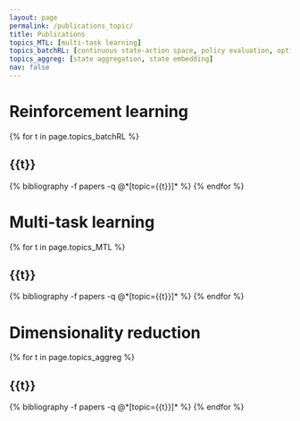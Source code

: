 ```yaml
---
layout: page
permalink: /publications_topic/
title: Publications
topics_MTL: [multi-task learning]
topics_batchRL: [continuous state-action space, policy evaluation, optimal policy learning]
topics_aggreg: [state aggregation, state embedding]
nav: false
---
```


<div class="publications">

<h1>Reinforcement learning</h1>

{% for t in page.topics_batchRL %}
  <h2 class="topic">{{t}}</h2>
  {% bibliography -f papers -q @*[topic={{t}}]* %}
{% endfor %}

<h1>Multi-task learning</h1>

{% for t in page.topics_MTL %}
  <h2 class="topic">{{t}}</h2>
  {% bibliography -f papers -q @*[topic={{t}}]* %}
{% endfor %}


<h1>Dimensionality reduction</h1>

{% for t in page.topics_aggreg %}
  <h2 class="topic">{{t}}</h2>
  {% bibliography -f papers -q @*[topic={{t}}]* %}
{% endfor %}

</div>

